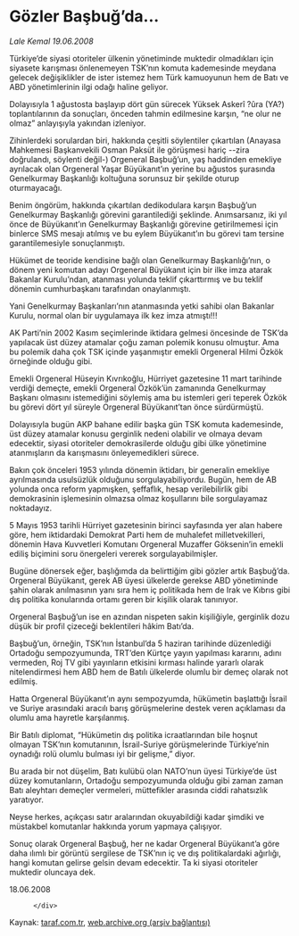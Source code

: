 # Gözler Başbuğ’da...

*Lale Kemal 19.06.2008*

<div class="yazi">Türkiye’de siyasi otoriteler ülkenin yönetiminde muktedir olmadıkları için siyasete karışması önlenemeyen TSK’nın komuta kademesinde meydana gelecek değişiklikler de ister istemez hem Türk kamuoyunun hem de Batı ve ABD yönetimlerinin ilgi odağı haline geliyor. 

Dolayısıyla 1 ağustosta başlayıp dört gün sürecek Yüksek Askerî ?ûra (YA?) toplantılarının da sonuçları, önceden tahmin edilmesine karşın, “ne olur ne olmaz” anlayışıyla yakından izleniyor. 

Zihinlerdeki sorulardan biri, hakkında çeşitli söylentiler çıkartılan (Anayasa Mahkemesi Başkanvekili Osman Paksüt ile görüşmesi hariç --zira doğrulandı, söylenti değil-) Orgeneral Başbuğ’un, yaş haddinden emekliye ayrılacak olan Orgeneral Yaşar Büyükanıt’ın yerine bu ağustos şurasında Genelkurmay Başkanlığı koltuğuna sorunsuz bir şekilde oturup oturmayacağı. 

Benim öngörüm, hakkında çıkartılan dedikodulara karşın Başbuğ’un Genelkurmay Başkanlığı görevini garantilediği şeklinde. Anımsarsanız, iki yıl önce de Büyükanıt’ın Genelkurmay Başkanlığı görevine getirilmemesi için binlerce SMS mesajı atılmış ve bu eylem Büyükanıt’ın bu görevi tam tersine garantilemesiyle sonuçlanmıştı. 

Hükümet de teoride kendisine bağlı olan Genelkurmay Başkanlığı’nın, o dönem yeni komutan adayı Orgeneral Büyükanıt için bir ilke imza atarak Bakanlar Kurulu’ndan, atanması yolunda teklif çıkarttırmış ve bu teklif dönemin cumhurbaşkanı tarafından onaylanmıştı. 

Yani Genelkurmay Başkanları’nın atanmasında yetki sahibi olan Bakanlar Kurulu, normal olan bir uygulamaya ilk kez imza atmıştı!!! 

AK Parti’nin 2002 Kasım seçimlerinde iktidara gelmesi öncesinde de TSK’da yapılacak üst düzey atamalar çoğu zaman polemik konusu olmuştur. Ama bu polemik daha çok TSK içinde yaşanmıştır emekli Orgeneral Hilmi Özkök örneğinde olduğu gibi. 

Emekli Orgeneral Hüseyin Kıvrıkoğlu, Hürriyet gazetesine 11 mart tarihinde verdiği demeçte, emekli Orgeneral Özkök’ün zamanında Genelkurmay Başkanı olmasını istemediğini söylemiş ama bu istemleri geri teperek Özkök bu görevi dört yıl süreyle Orgeneral Büyükanıt’tan önce sürdürmüştü.
 
Dolayısıyla bugün AKP bahane edilir başka gün TSK komuta kademesinde, üst düzey atamalar konusu gerginlik nedeni olabilir ve olmaya devam edecektir, siyasi otoriteler demokrasilerde olduğu gibi ülke yönetimine atanmışların da karışmasını önleyemedikleri sürece. 

Bakın çok önceleri 1953 yılında dönemin iktidarı, bir generalin emekliye ayrılmasında usulsüzlük olduğunu sorgulayabiliyordu. Bugün, hem de AB yolunda onca reform yapmışken, şeffaflık, hesap verilebilirlik gibi demokrasinin işlemesinin olmazsa olmaz koşullarını bile sorgulayamaz noktadayız. 

5 Mayıs 1953 tarihli Hürriyet gazetesinin birinci sayfasında yer alan habere göre, hem iktidardaki Demokrat Parti hem de muhalefet milletvekilleri, dönemin Hava Kuvvetleri Komutanı Orgeneral Muzaffer Göksenin’in emekli ediliş biçimini soru önergeleri vererek sorgulayabilmişler.

 Bugüne dönersek eğer, başlığımda da belirttiğim gibi gözler artık Başbuğ’da. Orgeneral Büyükanıt, gerek AB üyesi ülkelerde gerekse ABD yönetiminde şahin olarak anılmasının yanı sıra hem iç politikada hem de Irak ve Kıbrıs gibi dış politika konularında ortamı geren bir kişilik olarak tanınıyor.

Orgeneral Başbuğ’un ise en azından nispeten sakin kişiliğiyle, gerginlik dozu düşük bir profil çizeceği beklentileri hâkim Batı’da. 

Başbuğ’un, örneğin, TSK’nın İstanbul’da 5 haziran tarihinde düzenlediği Ortadoğu sempozyumunda, TRT’den Kürtçe yayın yapılması kararını, adını vermeden, Roj TV gibi yayınların etkisini kırması halinde yararlı olarak nitelendirmesi hem ABD hem de Batılı ülkelerde olumlu bir demeç olarak not edilmiş. 

Hatta Orgeneral Büyükanıt’ın aynı sempozyumda, hükümetin başlattığı İsrail ve Suriye arasındaki aracılı barış görüşmelerine destek veren açıklaması da olumlu ama hayretle karşılanmış. 

Bir Batılı diplomat, “Hükümetin dış politika icraatlarından bile hoşnut olmayan TSK’nın komutanının, İsrail-Suriye görüşmelerinde Türkiye’nin oynadığı rolü olumlu bulması iyi bir gelişme,” diyor.

Bu arada bir not düşelim, Batı kulübü olan NATO’nun üyesi Türkiye’de üst düzey komutanların, Ortadoğu sempozyumunda olduğu gibi zaman zaman Batı aleyhtarı demeçler vermeleri, müttefikler arasında ciddi rahatsızlık yaratıyor.

Neyse herkes, açıkçası satır aralarından okuyabildiği kadar şimdiki ve müstakbel komutanlar hakkında yorum yapmaya çalışıyor. 

Sonuç olarak Orgeneral Başbuğ, her ne kadar Orgeneral Büyükanıt’a göre daha ılımlı bir görüntü sergilese de TSK’nın iç ve dış politikalardaki ağırlığı, hangi komutan gelirse gelsin devam edecektir. Ta ki siyasi otoriteler muktedir oluncaya dek.

18.06.2008
                                    
          
          
          
          </div>

Kaynak: [taraf.com.tr](http://www.taraf.com.tr/lale-kemal/makale-gozler-basbugda.htm), [web.archive.org (arşiv bağlantısı)](http://web.archive.org/web/20130816080814/http://www.taraf.com.tr/lale-kemal/makale-gozler-basbugda.htm)

